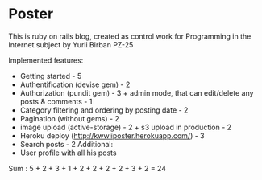 # Poster
This is ruby on rails blog, created as control work for Programming in the Internet subject by Yurii Birban PZ-25

Implemented features:
  * Getting started - 5
  * Authentification (devise gem) - 2
  * Authorization (pundit gem) - 3 + admin mode, that can edit/delete any posts & comments - 1
  * Category filtering and ordering by posting date - 2
  * Pagination (without gems) - 2
  * image upload (active-storage) - 2 + s3 upload in production - 2
  * Heroku deploy (http://kwwiiposter.herokuapp.com/) - 3
  * Search posts - 2
Additional: 
  * User profile with all his posts 

Sum : 5 + 2 + 3 + 1 + 2 + 2 + 2 + 2 + 3 + 2 = 24
